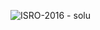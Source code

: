 ![ISRO-2016 - solu](https://user-images.githubusercontent.com/37560890/169654736-3a15a3be-62c2-4bba-88a9-ff68a42ddb97.png)
